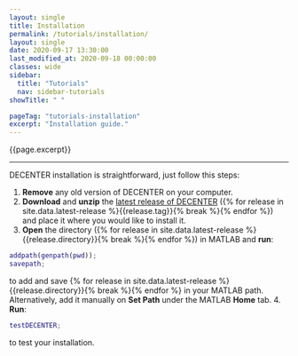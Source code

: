 ```yaml
---
layout: single
title: Installation
permalink: /tutorials/installation/
layout: single
date: 2020-09-17 13:30:00
last_modified_at: 2020-09-18 00:00:00
classes: wide
sidebar:
  title: "Tutorials"
  nav: sidebar-tutorials
showTitle: " "

pageTag: "tutorials-installation"
excerpt: "Installation guide."
---
```

{{page.excerpt}}

***

DECENTER installation is straightforward, just follow this steps:
1. **Remove** any old version of DECENTER on your computer.
2. **Download** and **unzip** the <a target= 'blank' href= "/download/">latest release of DECENTER</a> ({% for release in site.data.latest-release %}{{release.tag}}{% break %}{% endfor %}) and place it where you would like to install it.
3. **Open** the directory ({% for release in site.data.latest-release %}{{release.directory}}{% break %}{% endfor %}) in MATLAB and **run**:
~~~ m
addpath(genpath(pwd));
savepath;
~~~
to add and save {% for release in site.data.latest-release %}{{release.directory}}{% break %}{% endfor %} in your MATLAB path. Alternatively, add it manually on **Set Path** under the MATLAB **Home** tab.
4. **Run**:
~~~ m
testDECENTER;
~~~
to test your installation.
